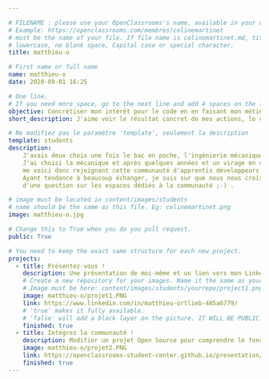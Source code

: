 ```yaml
---

# FILENAME : please use your OpenClassrooms's name, available in your url.
# Example: https://openclassrooms.com/membres/celinemartinet
# must be the name of your file. If file name is celinemartinet.md, title is celinemartinet.
# lowercase, no blank space, Capital case or special character.
title: matthieu-o

# First name or full name
name: matthieu-o
date: 2020-09-01 16:25

# One line.
# If you need more space, go to the next line and add 4 spaces on the left, as in 'description'.
objective: Concrétiser mon intérêt pour le code en en faisant mon métier.
short_description: J'aime voir le résultat concret de mes actions, le code est parfait pour ca :-).

# Ne modifiez pas le paramètre 'template', seulement la description
template: students
description:
    J'avais deux choix une fois le bac en poche, l'ingénierie mécanique ou informatique.
    J'ai choisi la mécanique et après quelques années et un virage en cours de carrière
    me voici donc rejoignant cette communauté d'apprentis développeurs.
    Ayant tendance à beaucoup échanger, je suis sur que nous nous croiserons au détour
    d'une question sur les espaces dédiés à la communauté ;-) .

# image must be located in content/images/students
# name should be the same as this file. Eg: celinemartinet.png
image: matthieu-o.jpg

# Change this to True when you do you pull request.
public: True

# You need to keep the exact same structure for each new project.
projects:
  - title: Présentez-vous !
    description: Une présentation de moi-même et un lien vers mon LinkedIn.
    # Create a new repository for your images. Name it the same as your nickname and profile picture.
    # Image must be here: content/images/students/yourrepo/project1.png
    image: matthieu-o/projet1.PNG
    link: https://www.linkedin.com/in/matthieu-ortlieb-485a6779/
    # 'true' makes it fully available.
    # 'false' will add a black layer on the picture. IT WILL BE PUBLIC!
    finished: true
  - title: Intégrez la communauté !
    description: Modifier un projet Open Source pour comprendre le fonctionnement de Git, de Github et des pull requests. 
    image: matthieu-o/projet2.PNG
    link: https://openclassrooms-student-center.github.io/presentation/students/matthieu-o.html
    finished: true
---
```

